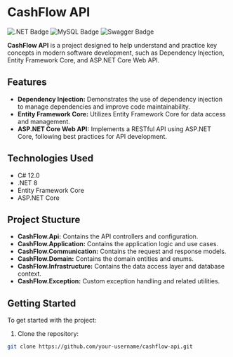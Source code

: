 # CashFlow API

![.NET Badge](https://img.shields.io/badge/.NET-512BD4?logo=dotnet&logoColor=fff&style=for-the-badge)
![MySQL Badge](https://img.shields.io/badge/MySQL-4479A1?logo=mysql&logoColor=fff&style=for-the-badge)
![Swagger Badge](https://img.shields.io/badge/Swagger-85EA2D?logo=swagger&logoColor=000&style=for-the-badge)

**CashFlow API** is a project designed to help understand and practice key concepts in modern software development, such as Dependency Injection, Entity Framework Core, and ASP.NET Core Web API.

## Features

- **Dependency Injection:** Demonstrates the use of dependency injection to manage dependencies and improve code maintainability.
- **Entity Framework Core:** Utilizes Entity Framework Core for data access and management.
- **ASP.NET Core Web API:** Implements a RESTful API using ASP.NET Core, following best practices for API development.

## Technologies Used

- C# 12.0
- .NET 8
- Entity Framework Core
- ASP.NET Core

## Project Stucture

- **CashFlow.Api:** Contains the API controllers and configuration.
- **CashFlow.Application:** Contains the application logic and use cases.
- **CashFlow.Communication:** Contains the request and response models.
- **CashFlow.Domain:** Contains the domain entities and enums.
- **CashFlow.Infrastructure:** Contains the data access layer and database context.
- **CashFlow.Exception:** Custom exception handling and related utilities.

## Getting Started

To get started with the project:

1. Clone the repository:

```sh
git clone https://github.com/your-username/cashflow-api.git
```
